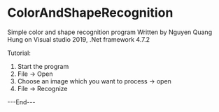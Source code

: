 # ColorAndShapeRecognition

Simple color and shape recognition program
Written by Nguyen Quang Hung on Visual studio 2019, .Net framework 4.7.2

Tutorial:
1. Start the program
2. File -> Open
3. Choose an image which you want to process -> open
4. File -> Recognize


---End---
